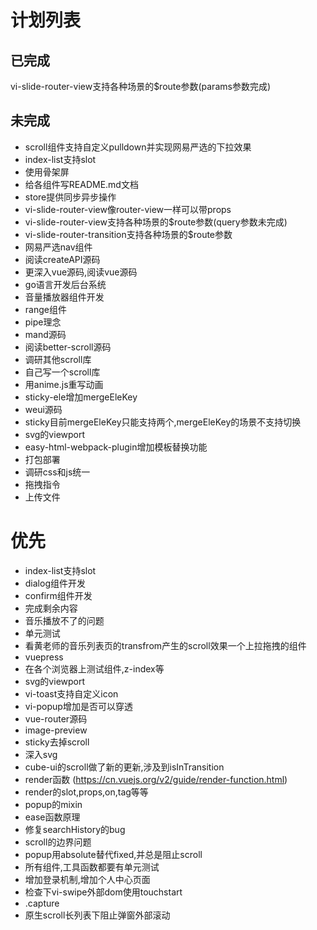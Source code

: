 # 计划列表

## 已完成
  vi-slide-router-view支持各种场景的$route参数(params参数完成)
## 未完成
- scroll组件支持自定义pulldown并实现网易严选的下拉效果
- index-list支持slot
- 使用骨架屏
- 给各组件写README.md文档
- store提供同步异步操作
- vi-slide-router-view像router-view一样可以带props
- vi-slide-router-view支持各种场景的$route参数(query参数未完成)
- vi-slide-router-transition支持各种场景的$route参数
- 网易严选nav组件
- 阅读createAPI源码
- 更深入vue源码,阅读vue源码
- go语言开发后台系统
- 音量播放器组件开发
- range组件
- pipe理念
- mand源码
- 阅读better-scroll源码
- 调研其他scroll库
- 自己写一个scroll库
- 用anime.js重写动画
- sticky-ele增加mergeEleKey
- weui源码
- sticky目前mergeEleKey只能支持两个,mergeEleKey的场景不支持切换
- svg的viewport
- easy-html-webpack-plugin增加模板替换功能
- 打包部署
- 调研css和js统一
- 拖拽指令
- 上传文件

# 优先
- index-list支持slot
- dialog组件开发
- confirm组件开发
- 完成剩余内容
- 音乐播放不了的问题
- 单元测试
- 看黄老师的音乐列表页的transfrom产生的scroll效果一个上拉拖拽的组件
- vuepress
- 在各个浏览器上测试组件,z-index等
- svg的viewport
- vi-toast支持自定义icon
- vi-popup增加是否可以穿透
- vue-router源码
- image-preview
- sticky去掉scroll
- 深入svg
- cube-ui的scroll做了新的更新,涉及到isInTransition
- render函数
(https://cn.vuejs.org/v2/guide/render-function.html)
- render的slot,props,on,tag等等
- popup的mixin
- ease函数原理
- 修复searchHistory的bug
- scroll的边界问题
- popup用absolute替代fixed,并总是阻止scroll
- 所有组件,工具函数都要有单元测试
- 增加登录机制,增加个人中心页面
- 检查下vi-swipe外部dom使用touchstart
- .capture
- 原生scroll长列表下阻止弹窗外部滚动
